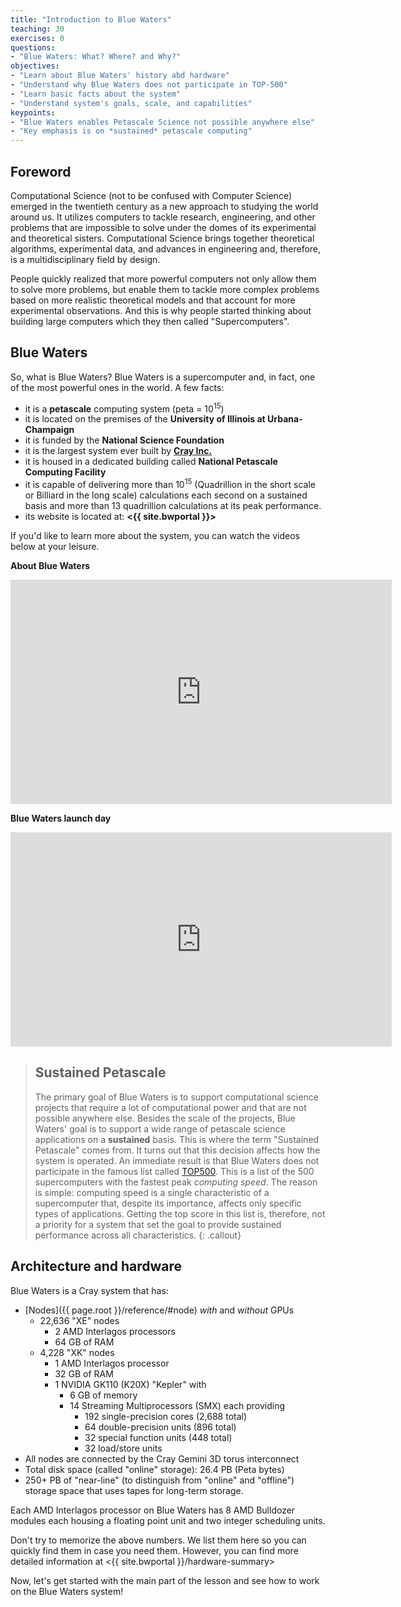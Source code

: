 ```yaml
---
title: "Introduction to Blue Waters"
teaching: 30
exercises: 0
questions:
- "Blue Waters: What? Where? and Why?"
objectives:
- "Learn about Blue Waters' history abd hardware"
- "Understand why Blue Waters does not participate in TOP-500"
- "Learn basic facts about the system"
- "Understand system's goals, scale, and capabilities"
keypoints:
- "Blue Waters enables Petascale Science not possible anywhere else"
- "Key emphasis is on *sustained* petascale computing"
---
```


## Foreword

Computational Science (not to be confused with Computer Science) emerged in
the twentieth century as a new approach to studying the world around us. It
utilizes computers to tackle research, engineering, and other problems that
are impossible to solve under the domes of its experimental and theoretical
sisters. Computational Science brings together theoretical algorithms,
experimental data, and advances in engineering and, therefore, is a
multidisciplinary field by design.

People quickly realized that more powerful computers not only allow them to
solve more problems, but enable them to tackle more complex problems
based on more realistic theoretical models and that account for more
experimental observations. And this is why people started thinking about
building large computers which they then called "Supercomputers".


## Blue Waters

So, what is Blue Waters? Blue Waters is a supercomputer and, in fact, one
of the most powerful ones in the world. A few facts:

 - it is a **petascale** computing system (peta = 10<sup>15</sup>)
 - it is located on the premises of the **University of Illinois at Urbana-Champaign**
 - it is funded by the **National Science Foundation**
 - it is the largest system ever built by [**Cray Inc.**][cray]
 - it is housed in a dedicated building called **National Petascale Computing Facility**
 - it is capable of delivering more than 10<sup>15</sup> (Quadrillion in the
   short scale or Billiard in the long scale) calculations each
   second on a sustained basis and more than 13 quadrillion calculations at its peak performance.
 - its website is located at: **<{{ site.bwportal }}>**

If you'd like to learn more about the system, you can watch the videos below
at your leisure.

**About Blue Waters**

<iframe width="610" height="359" src="https://www.youtube.com/embed/iyLD55PzXWs"
        frameborder="0" allow="autoplay; encrypted-media" allowfullscreen></iframe>

**Blue Waters launch day**

<iframe width="610" height="343" src="https://www.youtube.com/embed/r5eTe5sp-TA"
        frameborder="0" allow="autoplay; encrypted-media" allowfullscreen></iframe>


> ## Sustained Petascale
>
> The primary goal of Blue Waters is to support computational science projects that require a lot
> of computational power and that are not possible anywhere else. Besides the scale of the projects,
> Blue Waters' goal is to support a wide range of petascale science applications
> on a **sustained** basis. This is where the term "Sustained Petascale" comes from.
> It turns out that this decision affects how the system is operated. An immediate
> result is that Blue Waters does not participate in the famous list called [TOP500][top500].
> This is a list of the 500 supercomputers with the fastest peak *computing speed*.
> The reason is simple: computing speed is a single characteristic of a supercomputer that,
> despite its importance, affects only specific types of applications. Getting the top score
> in this list is, therefore, not a priority for a system that set the goal to provide sustained
> performance across all characteristics.
{: .callout}


## Architecture and hardware

Blue Waters is a Cray system that has:

 - [Nodes]({{ page.root }}/reference/#node) _with_ and _without_ GPUs
   - 22,636 "XE" nodes
      - 2 AMD Interlagos processors
      - 64 GB of RAM
   - 4,228 "XK" nodes
      - 1 AMD Interlagos processor
      - 32 GB of RAM
      - 1 NVIDIA GK110 (K20X) "Kepler" with
        - 6 GB of memory
        - 14 Streaming Multiprocessors (SMX) each providing
          - 192 single-precision cores (2,688 total)
          - 64 double-precision units (896 total)
          - 32 special function units (448 total)
          - 32 load/store units
 - All nodes are connected by the Cray Gemini 3D torus interconnect
 - Total disk space (called "online" storage): 26.4 PB (Peta bytes)
 - 250+ PB of "near-line" (to distinguish from "online" and "offline") storage space
   that uses tapes for long-term storage.

Each AMD Interlagos processor on Blue Waters has 8 AMD Bulldozer modules each
housing a floating point unit and two integer scheduling units.

Don't try to memorize the above numbers. We list them here so you can quickly
find them in case you need them. However, you can find more detailed
information at <{{ site.bwportal }}/hardware-summary>

Now, let's get started with the main part of the lesson and see how to work on the Blue Waters system!

[top500]: https://www.top500.org/lists/top500/
[cray]: https://www.cray.com
